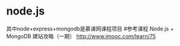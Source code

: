 # node.js
其中node+express+mongodb是慕课网课程项目
#参考课程
Node.js + MongoDB 建站攻略（一期） http://www.imooc.com/learn/75

